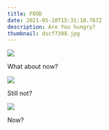 ```yaml
---
title: FOOD
date: 2021-05-10T15:31:18.767Z
description: Are You hungry?
thumbnail: dscf7398.jpg
---
```

![](dscf7327.jpg)

What about now?

![](dscf7321.jpg)

Still not?

![](dscf0616-1-перетянутый-.jpg)

Now?